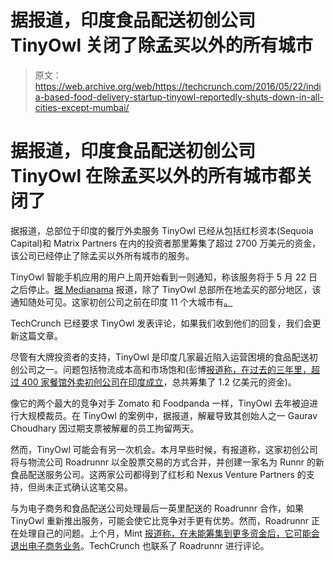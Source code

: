 # 据报道，印度食品配送初创公司 TinyOwl 关闭了除孟买以外的所有城市 

> 原文：<https://web.archive.org/web/https://techcrunch.com/2016/05/22/india-based-food-delivery-startup-tinyowl-reportedly-shuts-down-in-all-cities-except-mumbai/>

# 据报道，印度食品配送初创公司 TinyOwl 在除孟买以外的所有城市都关闭了

据报道，总部位于印度的餐厅外卖服务 TinyOwl 已经从包括红杉资本(Sequoia Capital)和 Matrix Partners 在内的投资者那里筹集了超过 2700 万美元的资金，该公司已经停止了除孟买以外所有城市的服务。

TinyOwl 智能手机应用的用户上周开始看到一则通知，称该服务将于 5 月 22 日之后停止。[据 Medianama](https://web.archive.org/web/20221210052250/http://www.medianama.com/2016/05/223-tinyowl-closes-operations-mumbai/) 报道，除了 TinyOwl 总部所在地孟买的部分地区，该通知随处可见。这家初创公司之前在印度 11 个大城市有[。](https://web.archive.org/web/20221210052250/https://tinyowl.com/food-delivery/cities)

TechCrunch 已经要求 TinyOwl 发表评论，如果我们收到他们的回复，我们会更新这篇文章。

尽管有大牌投资者的支持，TinyOwl 是印度几家最近陷入运营困境的食品配送初创公司之一。问题包括物流成本高和市场饱和(彭博[报道称，在过去的三年里，超过 400 家餐馆外卖初创公司在印度成立](https://web.archive.org/web/20221210052250/http://www.bloomberg.com/news/articles/2016-02-03/india-food-apps-haven-t-replaced-traditional-dabbawalas-on-bikes)，总共筹集了 1.2 亿美元的资金)。

像它的两个最大的竞争对手 Zomato 和 Foodpanda 一样，TinyOwl 去年被迫进行大规模裁员。在 TinyOwl 的案例中，据报道，解雇导致其创始人之一 Gaurav Choudhary 因过期支票被解雇的员工拘留两天。

然而，TinyOwl 可能会有另一次机会。本月早些时候，有报道称，这家初创公司将与物流公司 Roadrunnr 以全股票交易的方式合并，并创建一家名为 Runnr 的新食品配送服务公司。这两家公司都得到了红杉和 Nexus Venture Partners 的支持，但尚未正式确认这笔交易。

与为电子商务和食品配送公司处理最后一英里配送的 Roadrunnr 合作，如果 TinyOwl 重新推出服务，可能会使它比竞争对手更有优势。然而，Roadrunnr 正在处理自己的问题。上个月，Mint [报道称，在未能筹集到更多资金后，它可能会退出电子商务业务](https://web.archive.org/web/20221210052250/http://www.livemint.com/Companies/7oazydPRVYlrzaRRWrE64J/Hyperlocal-startup-Roadrunnr-may-exit-ecommerce-delivery-b.html)。TechCrunch 也联系了 Roadrunnr 进行评论。